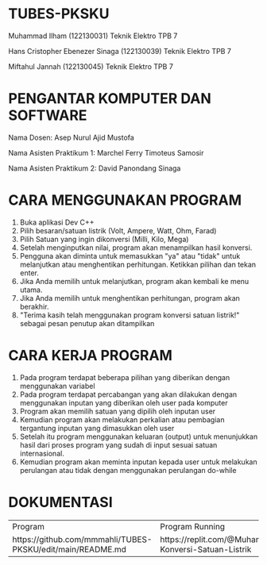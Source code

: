 # TUBES-PKSKU
Muhammad Ilham (122130031) Teknik Elektro TPB 7

Hans Cristopher Ebenezer Sinaga (122130039) Teknik Elektro TPB 7

Miftahul Jannah (122130045) Teknik Elektro TPB 7
# PENGANTAR KOMPUTER DAN SOFTWARE
Nama Dosen: Asep Nurul Ajid Mustofa

Nama Asisten Praktikum 1: Marchel Ferry Timoteus Samosir

Nama Asisten Praktikum 2: David Panondang Sinaga
# CARA MENGGUNAKAN PROGRAM 
1. Buka aplikasi Dev C++
2. Pilih besaran/satuan listrik (Volt, Ampere, Watt, Ohm, Farad)
3. Pilih Satuan yang ingin dikonversi (Milli, Kilo, Mega)
4. Setelah menginputkan nilai, program akan menampilkan hasil konversi.
5. Pengguna akan diminta untuk memasukkan "ya" atau "tidak" untuk melanjutkan    atau menghentikan perhitungan. Ketikkan pilihan dan tekan enter.
6. Jika Anda memilih untuk melanjutkan, program akan kembali ke menu utama.
7. Jika Anda memilih untuk menghentikan perhitungan, program akan berakhir.
8. "Terima kasih telah menggunakan program konversi satuan listrik!" sebagai     pesan penutup akan ditampilkan
# CARA KERJA PROGRAM
1. Pada program terdapat beberapa pilihan yang diberikan dengan menggunakan      variabel
2. Pada program terdapat percabangan yang akan dilakukan dengan menggunakan      inputan yang diberikan oleh user pada komputer
3. Program akan memilih satuan yang dipilih oleh inputan user
4. Kemudian program akan melakukan perkalian atau pembagian tergantung          inputan yang dimasukkan oleh user
5. Setelah itu program menggunakan keluaran (output) untuk menunjukkan hasil    dari proses program yang sudah di input sesuai satuan internasional.
6. Kemudian program akan meminta inputan kepada user untuk melakukan            perulangan atau tidak dengan menggunakan perulangan do-while
# DOKUMENTASI
<html>
<head>
	<title> Belajar Tabel HTML</title>
	<meta charset="utf-8">
</head>
<body>
 
 <table>
 	<tr>
 		<td> Program</td>
 		<td> Program Running</td>
		<td> Link Youtube</td>
		<td> Laporan</td>
 	</tr>
 	<tr>
 		<td> https://github.com/mmmahli/TUBES-PKSKU/edit/main/README.md</td>
 		<td> https://replit.com/@MuhammadIlha249/Program-Konversi-Satuan-Listrik</td>
		<td> https://youtu.be/1J3B_-Mwisk</td>
		<td> https://drive.google.com/file/d/12CVTomcsjdK3Z76-uqozYTU5LSqvu4Fk/view?usp=share_link</td>
 	</tr>
 </table>

</body>
</html>
